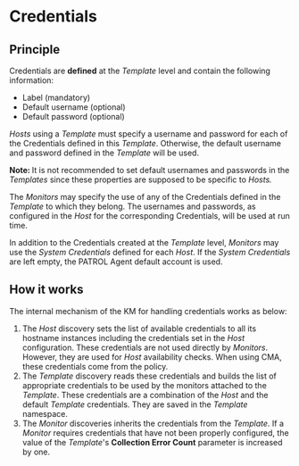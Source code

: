 # Credentials

## Principle

Credentials are **defined** at the *Template* level and contain the following information:

* Label (mandatory)
* Default username (optional)
* Default password (optional)

*Hosts* using a *Template* must specify a username and password for each of the Credentials defined in this *Template*. Otherwise, the default username and password defined in the *Template* will be used.

<div class="alert alert-info"><i class="icon-hand-up"></i><strong>Note: </strong>It is not recommended to set default usernames and passwords in the <i>Templates</i> since these properties are supposed to be specific to <i>Hosts.</i></div>

The *Monitors* may specify the use of any of the Credentials defined in the *Template* to which they belong. The usernames and passwords, as configured in the *Host* for the corresponding Credentials, will be used at run time.

In addition to the Credentials created at the *Template* level, *Monitors* may use the *System Credentials* defined for each *Host*. If the *System Credentials* are left empty, the PATROL Agent default account is used.

## How it works

The internal mechanism of the KM for handling credentials works as below:

1. The *Host* discovery sets the list of available credentials to all its hostname instances including the credentials set in the *Host* configuration. These credentials are not used directly by *Monitors*. However, they are used for *Host* availability checks. When using CMA, these credentials come from the policy.
2. The *Template* discovery reads these credentials and builds the list of appropriate credentials to be used by the monitors attached to the *Template*. These credentials are a combination of the *Host* and the default *Template* credentials. They are saved in the *Template* namespace.
3. The *Monitor* discoveries inherits the credentials from the *Template*. If a *Monitor* requires credentials that have not been properly configured, the value of the *Template*'s **Collection Error Count** parameter is increased by one.
